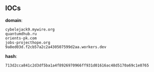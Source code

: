 
## IOCs

__domain__:

```text
cybelejack9.mywire.org
quantumdhub.ru
orients-pk.com
jobs-projecthope.org
9a8ed03d.f2cb57a2c2a430507599d2aa.workers.dev
```
__hash__:

```text
713d2cca841c2d3df5ba1a4f8926970966ff931d01616ac48d5170a69c1e0765
```